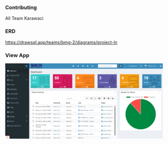 ### Contributing
All Team Karawaci

### ERD

https://drawsql.app/teams/bmg-2/diagrams/project-ln

### View App

![Tampilan Aplikasi](view.png)